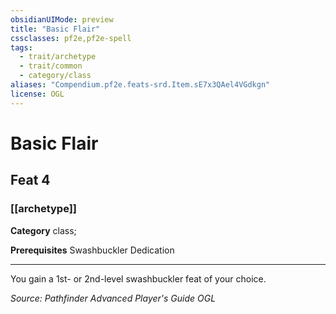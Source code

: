 ```yaml
---
obsidianUIMode: preview
title: "Basic Flair"
cssclasses: pf2e,pf2e-spell
tags:
  - trait/archetype
  - trait/common
  - category/class
aliases: "Compendium.pf2e.feats-srd.Item.sE7x3QAel4VGdkgn"
license: OGL
---
```

# Basic Flair
## Feat 4
### [[archetype]]

**Category** class; 



**Prerequisites** Swashbuckler Dedication
* * *
You gain a 1st- or 2nd-level swashbuckler feat of your choice.

*Source: Pathfinder Advanced Player's Guide*
*OGL*